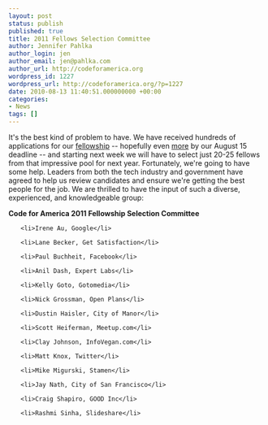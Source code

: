 ```yaml
---
layout: post
status: publish
published: true
title: 2011 Fellows Selection Committee
author: Jennifer Pahlka
author_login: jen
author_email: jen@pahlka.com
author_url: http://codeforamerica.org
wordpress_id: 1227
wordpress_url: http://codeforamerica.org/?p=1227
date: 2010-08-13 11:40:51.000000000 +00:00
categories:
- News
tags: []
---
```

It's the best kind of problem to have. We have received hundreds of applications for our <a href="http://codeforamerica.org/fellows">fellowship</a> -- hopefully even <a href="http://codeforamerica.org/apply">more</a> by our August 15 deadline -- and starting next week we will have to select just 20-25 fellows from that impressive pool for next year. Fortunately, we're going to have some help. Leaders from both the tech industry and government have agreed to help us review candidates and ensure we're getting the best people for the job. We are thrilled to have the input of such a diverse, experienced, and knowledgeable group:



<strong>Code for America 2011 Fellowship Selection Committee</strong>

<ul>

	<li>Irene Au, Google</li>

	<li>Lane Becker, Get Satisfaction</li>

	<li>Paul Buchheit, Facebook</li>

	<li>Anil Dash, Expert Labs</li>

	<li>Kelly Goto, Gotomedia</li>

	<li>Nick Grossman, Open Plans</li>

	<li>Dustin Haisler, City of Manor</li>

	<li>Scott Heiferman, Meetup.com</li>

	<li>Clay Johnson, InfoVegan.com</li>

	<li>Matt Knox, Twitter</li>

	<li>Mike Migurski, Stamen</li>

	<li>Jay Nath, City of San Francisco</li>

	<li>Craig Shapiro, GOOD Inc</li>

	<li>Rashmi Sinha, Slideshare</li>

</ul>
